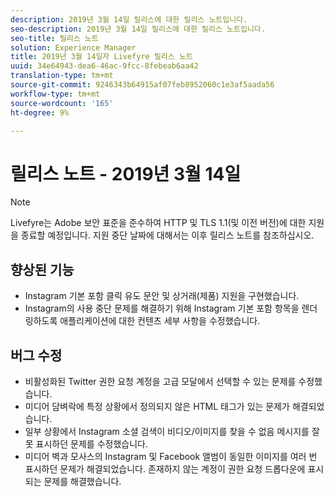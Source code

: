 ```yaml
---
description: 2019년 3월 14일 릴리스에 대한 릴리스 노트입니다.
seo-description: 2019년 3월 14일 릴리스에 대한 릴리스 노트입니다.
seo-title: 릴리스 노트
solution: Experience Manager
title: 2019년 3월 14일자 Livefyre 릴리스 노트
uuid: 34e64943-dea6-46ac-9fcc-8febeab6aa42
translation-type: tm+mt
source-git-commit: 9246343b64915af07feb8952060c1e3af5aada56
workflow-type: tm+mt
source-wordcount: '165'
ht-degree: 9%

---
```



# 릴리스 노트 - 2019년 3월 14일

>[!NOTE]
>
>Livefyre는 Adobe 보안 표준을 준수하여 HTTP 및 TLS 1.1(및 이전 버전)에 대한 지원을 종료할 예정입니다.  지원 중단 날짜에 대해서는 이후 릴리스 노트를 참조하십시오.

## 향상된 기능

* Instagram 기본 포함 클릭 유도 문안 및 상거래(제품) 지원을 구현했습니다.
* Instagram의 사용 중단 문제를 해결하기 위해 Instagram 기본 포함 항목을 렌더링하도록 애플리케이션에 대한 컨텐츠 세부 사항을 수정했습니다.


## 버그 수정

* 비활성화된 Twitter 권한 요청 계정을 고급 모달에서 선택할 수 있는 문제를 수정했습니다.
* 미디어 담벼락에 특정 상황에서 정의되지 않은 HTML 태그가 있는 문제가 해결되었습니다.
* 일부 상황에서 Instagram 소셜 검색이 비디오/이미지를 찾을 수 없음 메시지를 잘못 표시하던 문제를 수정했습니다.
* 미디어 벽과 모사스의 Instagram 및 Facebook 앨범이 동일한 이미지를 여러 번 표시하던 문제가 해결되었습니다.
존재하지 않는 계정이 권한 요청 드롭다운에 표시되는 문제를 해결했습니다.